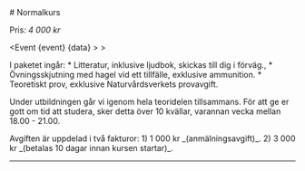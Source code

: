 <script src="../context/script.js"></script>

<div class="body">
# Normalkurs
						
Pris: _4 000 kr_

<Event {event} {data} >
	> <Location />
</Event>

<div class="list">
	I paketet ingår:
	* Litteratur, inklusive ljudbok, skickas till dig i förväg.,
	* Övningsskjutning med hagel vid ett tillfälle, exklusive ammunition.
	* Teoretiskt prov, exklusive Naturvårdsverkets provavgift.
</div>


Under utbildningen går vi igenom hela teoridelen tillsammans. För att ge er gott om tid att studera, sker detta över 10 kvällar, varannan vecka mellan 18.00 - 21.00.


<div class="list">
	Avgiften är uppdelad i två fakturor:
	1) 1 000 kr _(anmälningsavgift)_.
	2) 3 000 kr _(betalas 10 dagar innan kursen startar)_.
</div>

> <Info></Info>

<Intresse />
	
--------------------------------------------------------------------------------------------------------------------

</div>

<style src="../context/context.sass"></style>
